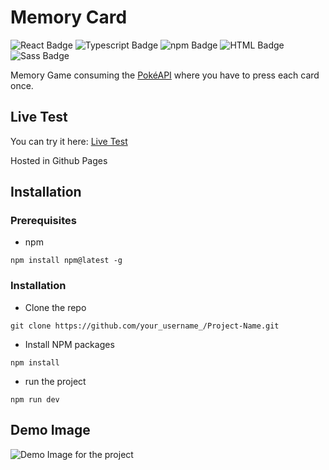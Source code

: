 # Memory Card
![React Badge](https://img.shields.io/badge/React-20232A?style=for-the-badge&logo=react&logoColor=61DAFB) ![Typescript Badge](https://img.shields.io/badge/TypeScript-007ACC?style=for-the-badge&logo=typescript&logoColor=white) ![npm Badge](https://img.shields.io/badge/npm-CB3837?style=for-the-badge&logo=npm&logoColor=white) ![HTML Badge](https://img.shields.io/badge/HTML5-E34F26?style=for-the-badge&logo=html5&logoColor=white) ![Sass Badge](https://img.shields.io/badge/Sass-CC6699?style=for-the-badge&logo=sass&logoColor=white)


Memory Game consuming the [PokéAPI](https://pokeapi.co/) where you have to press each card once.

## Live Test
You can try it here: [Live Test](https://joaquinarruiz.github.io/memory-card/)

Hosted in Github Pages

## Installation
### Prerequisites
- npm

```npm install npm@latest -g```

### Installation

- Clone the repo
  
```git clone https://github.com/your_username_/Project-Name.git```

- Install NPM packages

```npm install```

- run the project

```npm run dev```




## Demo Image
![Demo Image for the project](.\resources\images\demo.png)